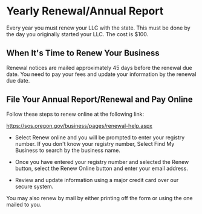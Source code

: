 # Yearly Renewal/Annual Re​port

Every year you must renew your LLC with the state. This must be done by the day you originally started your LLC. The cost is $100.

## When It's Time to Ren​ew Your Business

Renewal notices are mailed approximately 45 days before the renewal due date. You need to pay your fees and update your information by the renewal due date.

## File Your Annual Re​port/Renewal and Pay Online
Follow these steps to ren​ew​​ online at the following link:

https://sos.oregon.gov/business/pages/renewal-help.aspx

* Select Renew online​ and yo​u will be prompted to enter your registry number. If you don't know your registry number, Select Find My Business​ to search by the business name.

* Once you have entered ​your registry number and selected the Renew button, select the Renew Online button and enter your email address.

* Review and update inform​​ation using a major credit card over our secure system.

You may also renew by mail by either printing off the form or using the one mailed to you.